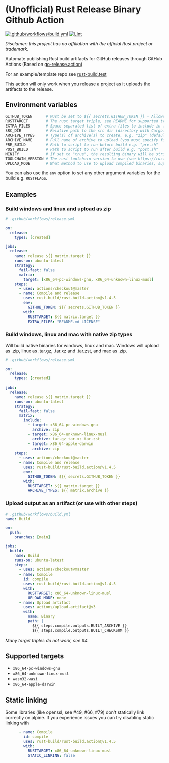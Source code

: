 # (Unofficial) Rust Release Binary Github Action

[![.github/workflows/build.yml](https://github.com/rust-build/rust-build.test/actions/workflows/build.yml/badge.svg)](https://github.com/rust-build/rust-build.test/actions/workflows/build.yml)
[![Lint](https://github.com/rust-build/rust-build.action/actions/workflows/linter.yml/badge.svg)](https://github.com/rust-build/rust-build.action/actions/workflows/linter.yml)

_Disclamer: this project has no affiliation with the official Rust project or trademark._

Automate publishing Rust build artifacts for GitHub releases through GitHub
Actions (Based on
[go-release.action](https://github.com/ngs/go-release.action))

For an example/template repo see
[rust-build.test](https://github.com/rust-build/rust-build.test)

This action will only work when you release a project as it uploads the
artifacts to the release.

## Environment variables

```bash
GITHUB_TOKEN      # Must be set to ${{ secrets.GITHUB_TOKEN }} - Allows uploading of artifacts to release
RUSTTARGET        # The rust target triple, see README for supported triples
EXTRA_FILES       # Space separated list of extra files to include in final output
SRC_DIR           # Relative path to the src dir (directory with Cargo.toml in) from root of project
ARCHIVE_TYPES     # Type(s) of archive(s) to create, e.g. "zip" (default) or "zip tar.gz"; supports: (zip, tar.[gz|bz2|xz|zst])
ARCHIVE_NAME      # Full name of archive to upload (you must specify file extension and change this if building multiple targets)
PRE_BUILD         # Path to script to run before build e.g. "pre.sh"
POST_BUILD        # Path to script to run after build e.g. "post.sh"
MINIFY            # If set to "true", the resulting binary will be stripped and compressed by UPX. ("false" by default)
TOOLCHAIN_VERSION # The rust toolchain version to use (see https://rust-lang.github.io/rustup/concepts/toolchains.html#toolchain-specification)
UPLOAD_MODE       # What method to use to upload compiled binaries, supported values: (release, none), default: release
```

You can also use the `env` option to set any other argument variables for the build e.g. `RUSTFLAGS`.

## Examples

### Build windows and linux and upload as zip

```yml
# .github/workflows/release.yml

on:
  release:
    types: [created]

jobs:
  release:
    name: release ${{ matrix.target }}
    runs-on: ubuntu-latest
    strategy:
      fail-fast: false
      matrix:
        target: [x86_64-pc-windows-gnu, x86_64-unknown-linux-musl]
    steps:
      - uses: actions/checkout@master
      - name: Compile and release
        uses: rust-build/rust-build.action@v1.4.5
        env:
          GITHUB_TOKEN: ${{ secrets.GITHUB_TOKEN }}
        with:
          RUSTTARGET: ${{ matrix.target }}
          EXTRA_FILES: "README.md LICENSE"
```

### Build windows, linux and mac with native zip types

Will build native binaries for windows, linux and mac. Windows will upload as .zip, linux as .tar.gz, .tar.xz and
.tar.zst, and mac as .zip.

```yml
# .github/workflows/release.yml

on:
  release:
    types: [created]

jobs:
  release:
    name: release ${{ matrix.target }}
    runs-on: ubuntu-latest
    strategy:
      fail-fast: false
      matrix:
        include:
          - target: x86_64-pc-windows-gnu
            archive: zip
          - target: x86_64-unknown-linux-musl
            archive: tar.gz tar.xz tar.zst
          - target: x86_64-apple-darwin
            archive: zip
    steps:
      - uses: actions/checkout@master
      - name: Compile and release
        uses: rust-build/rust-build.action@v1.4.5
        env:
          GITHUB_TOKEN: ${{ secrets.GITHUB_TOKEN }}
        with:
          RUSTTARGET: ${{ matrix.target }}
          ARCHIVE_TYPES: ${{ matrix.archive }}
```

### Upload output as an artifact (or use with other steps)

```yml
# .github/workflows/build.yml
name: Build

on:
  push:
    branches: [main]

jobs:
  build:
    name: Build
    runs-on: ubuntu-latest
    steps:
      - uses: actions/checkout@master
      - name: Compile
        id: compile
        uses: rust-build/rust-build.action@v1.4.5
        with:
          RUSTTARGET: x86_64-unknown-linux-musl
          UPLOAD_MODE: none
      - name: Upload artifact
        uses: actions/upload-artifact@v3
        with:
          name: Binary
          path: |
            ${{ steps.compile.outputs.BUILT_ARCHIVE }}
            ${{ steps.compile.outputs.BUILT_CHECKSUM }}
```

_Many target triples do not work, see #4_

## Supported targets

- `x86_64-pc-windows-gnu`
- `x86_64-unknown-linux-musl`
- `wasm32-wasi`
- `x86_64-apple-darwin`

## Static linking

Some libraries (like openssl, see #49, #66, #79) don't statically link
correctly on alpine. If you experience issues you can try disabling static
linking with

```yml
      - name: Compile
        id: compile
        uses: rust-build/rust-build.action@v1.4.5
        with:
          RUSTTARGET: x86_64-unknown-linux-musl
          STATIC_LINKING: false
```
